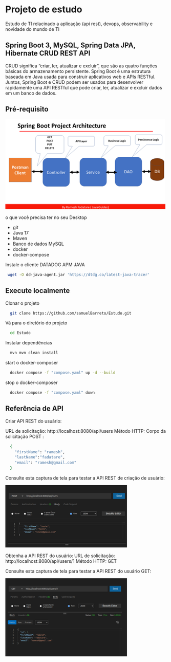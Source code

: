 
# Projeto de estudo 

Estudo de TI relacinado a aplicação (api rest), devops, observability e novidade do mundo de TI



## Spring Boot 3, MySQL, Spring Data JPA, Hibernate CRUD REST API 

CRUD significa “criar, ler, atualizar e excluir”, que são as quatro funções básicas do armazenamento persistente. Spring Boot é uma estrutura baseada em Java usada para construir aplicativos web e APIs RESTful. Juntos, Spring Boot e CRUD podem ser usados ​​para desenvolver rapidamente uma API RESTful que pode criar, ler, atualizar e excluir dados em um banco de dados.


## Pré-requisito

<p float="left">

 <img src="https://github.com/samuelBarreto/Estudo/blob/main/imagem/Spring%20Boot%20Project%20Structure.PNG" width="500" />

</p>

 o que você precisa ter no seu Desktop 
   
   - git
   - Java 17 
   - Maven
   - Banco de dados MySQL
   - docker
   - docker-compose

 Instale o cliente DATADOG APM JAVA 

 ```bash
  wget -O dd-java-agent.jar 'https://dtdg.co/latest-java-tracer'
 ```

## Execute localmente

Clonar o projeto

```bash
  git clone https://github.com/samuelBarreto/Estudo.git
```

Vá para o diretório do projeto

```bash
  cd Estudo
```

Instalar dependências

```bash
  mvn mvn clean install
```

start o docker-composer

```bash
  docker compose -f "compose.yaml" up -d --build
```
stop o docker-composer

```bash
  docker compose -f "compose.yaml" down
```



## Referência de API

Criar API REST do usuário:

URL de solicitação:  http://localhost:8080/api/users
Método HTTP: Corpo da solicitação POST :
```bash
  {
    "firstName": "ramesh",
    "lastName":"fadatare",
    "email": "ramesh@gmail.com"
  }
```
Consulte esta captura de tela para testar a API REST de criação de usuário:

<p float="left">

 <img src="https://github.com/samuelBarreto/Estudo/blob/main/imagem/post_user.png" width="380" />

</p>

Obtenha a API REST do usuário:
URL de solicitação:  http://localhost:8080/api/users/1
Método HTTP: GET

Consulte esta captura de tela para testar a API REST do usuário GET:

<p float="left">

 <img src="https://github.com/samuelBarreto/Estudo/blob/main/imagem/get_user_1.png" width="380" />

</p>